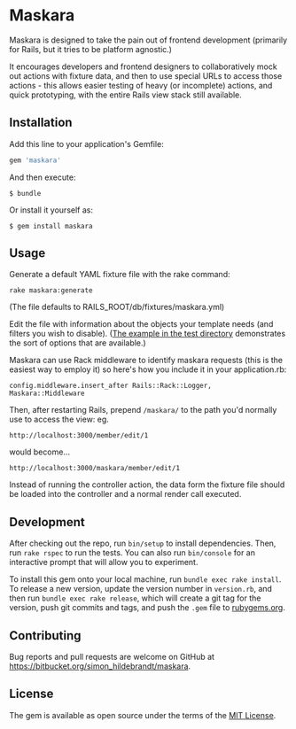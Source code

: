 # Maskara

Maskara is designed to take the pain out of frontend development (primarily for Rails, but it tries to be platform agnostic.)

It encourages developers and frontend designers to collaboratively mock out actions with fixture data, and then to use special URLs to access those actions - this allows easier testing of heavy (or incomplete) actions, and quick prototyping, with the entire Rails view stack still available.


## Installation

Add this line to your application's Gemfile:

```ruby
gem 'maskara'
```

And then execute:

    $ bundle

Or install it yourself as:

    $ gem install maskara


## Usage

Generate a default YAML fixture file with the rake command:

```
rake maskara:generate
```

(The file defaults to RAILS_ROOT/db/fixtures/maskara.yml)

Edit the file with information about the objects your template needs (and filters you wish to disable). ([The example in the test directory](spec/dummy/db/fixtures/maskara.yml) demonstrates the sort of options that are available.)

Maskara can use Rack middleware to identify maskara requests (this is the easiest way to employ it) so here's how you include it in your application.rb:

```
config.middleware.insert_after Rails::Rack::Logger, Maskara::Middleware
```

Then, after restarting Rails, prepend `/maskara/` to the path you'd normally use to access the view: eg.

```http://localhost:3000/member/edit/1```

would become...

```http://localhost:3000/maskara/member/edit/1```

Instead of running the controller action, the data form the fixture file should be loaded into the controller and a normal render call executed.


## Development

After checking out the repo, run `bin/setup` to install dependencies. Then, run `rake rspec` to run the tests. You can also run `bin/console` for an interactive prompt that will allow you to experiment.

To install this gem onto your local machine, run `bundle exec rake install`. To release a new version, update the version number in `version.rb`, and then run `bundle exec rake release`, which will create a git tag for the version, push git commits and tags, and push the `.gem` file to [rubygems.org](https://rubygems.org).

## Contributing

Bug reports and pull requests are welcome on GitHub at https://bitbucket.org/simon_hildebrandt/maskara.


## License

The gem is available as open source under the terms of the [MIT License](http://opensource.org/licenses/MIT).
